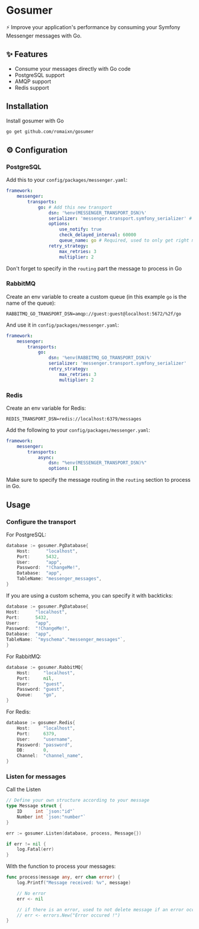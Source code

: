 # Gosumer

⚡ Improve your application's performance by consuming your Symfony Messenger messages with Go.

## ✨ Features

- Consume your messages directly with Go code
- PostgreSQL support
- AMQP support
- Redis support

## Installation
Install gosumer with Go

```bash
go get github.com/romaixn/gosumer
```

## ⚙️ Configuration
### PostgreSQL
Add this to your `config/packages/messenger.yaml`:
```yaml
framework:
    messenger:
        transports:
            go: # Add this new transport
                dsn: '%env(MESSENGER_TRANSPORT_DSN)%'
                serializer: 'messenger.transport.symfony_serializer' # Required, https://symfony.com/doc/current/messenger.html#serializing-messages
                options:
                    use_notify: true
                    check_delayed_interval: 60000
                    queue_name: go # Required, used to only get right messages in go side
                retry_strategy:
                    max_retries: 3
                    multiplier: 2
```

Don't forget to specify in the `routing` part the message to process in Go


### RabbitMQ
Create an env variable to create a custom queue (in this example `go` is the name of the queue):
```
RABBITMQ_GO_TRANSPORT_DSN=amqp://guest:guest@localhost:5672/%2f/go
```

And use it in `config/packages/messenger.yaml`:

```yaml
framework:
    messenger:
        transports:
            go:
                dsn: '%env(RABBITMQ_GO_TRANSPORT_DSN)%'
                serializer: 'messenger.transport.symfony_serializer'
                retry_strategy:
                    max_retries: 3
                    multiplier: 2
```

### Redis
Create an env variable for Redis:
```
REDIS_TRANSPORT_DSN=redis://localhost:6379/messages
```

Add the following to your `config/packages/messenger.yaml`:

```yaml
framework:
    messenger:
        transports:
            async:
                dsn: "%env(MESSENGER_TRANSPORT_DSN)%"
                options: []
```

Make sure to specify the message routing in the `routing` section to process in Go.

## Usage
### Configure the transport
For PostgreSQL:
```go
database := gosumer.PgDatabase{
    Host:      "localhost",
    Port:      5432,
    User:      "app",
    Password:  "!ChangeMe!",
    Database:  "app",
    TableName: "messenger_messages",
}
```

If you are using a custom schema, you can specify it with backticks:
```go
database := gosumer.PgDatabase{
Host:      "localhost",
Port:      5432,
User:      "app",
Password:  "!ChangeMe!",
Database:  "app",
TableName: `"myschema"."messenger_messages"`,
}
```

For RabbitMQ:
```go
database := gosumer.RabbitMQ{
    Host:     "localhost",
    Port:     nil,
    User:     "guest",
    Password: "guest",
    Queue:    "go",
}
```

For Redis:
```go
database := gosumer.Redis{
    Host:     "localhost",
    Port:     6379,
    User:     "username",
    Password: "password",
    DB:       0,
    Channel:  "channel_name",
}
```

### Listen for messages
Call the Listen
```go
// Define your own structure according to your message
type Message struct {
    ID     int `json:"id"`
    Number int `json:"number"`
}

err := gosumer.Listen(database, process, Message{})

if err != nil {
    log.Fatal(err)
}
```

With the function to process your messages:
```go
func process(message any, err chan error) {
    log.Printf("Message received: %v", message)

    // No error
    err <- nil

    // if there is an error, used to not delete message if an error occured
    // err <- errors.New("Error occured !")
}
```

